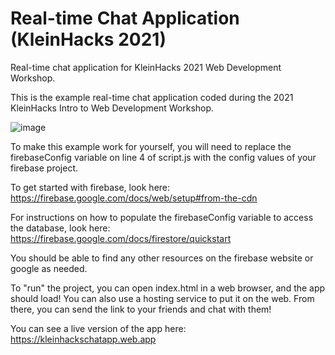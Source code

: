 # Real-time Chat Application (KleinHacks 2021)
Real-time chat application for KleinHacks 2021 Web Development Workshop.

This is the example real-time chat application coded during the 2021 KleinHacks Intro to Web Development Workshop.

![image](https://user-images.githubusercontent.com/42943255/123489789-94683e80-d5c7-11eb-9abf-819125f926cb.png)

To make this example work for yourself, you will need to replace the firebaseConfig variable on line 4 of script.js with the config values of your firebase project.

To get started with firebase, look here: https://firebase.google.com/docs/web/setup#from-the-cdn

For instructions on how to populate the firebaseConfig variable to access the database, look here: https://firebase.google.com/docs/firestore/quickstart

You should be able to find any other resources on the firebase website or google as needed.

To "run" the project, you can open index.html in a web browser, and the app should load! You can also use a hosting service to put it on the web. From there, you
can send the link to your friends and chat with them!

You can see a live version of the app here: https://kleinhackschatapp.web.app
